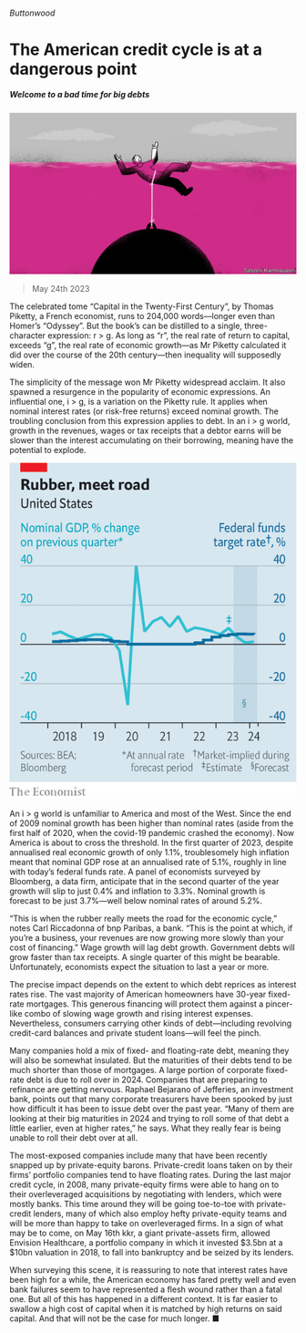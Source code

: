 ###### Buttonwood

# The American credit cycle is at a dangerous point 

##### Welcome to a bad time for big debts 

![image](images/20230527_FND002.jpg) 

> May 24th 2023 

The celebrated tome “Capital in the Twenty-First Century”, by Thomas Piketty, a French economist, runs to 204,000 words—longer even than Homer’s “Odyssey”. But the book’s  can be distilled to a single, three-character expression: r &gt; g. As long as “r”, the real rate of return to capital, exceeds “g”, the real rate of economic growth—as Mr Piketty calculated it did over the course of the 20th century—then inequality will supposedly widen. 

The simplicity of the message won Mr Piketty widespread acclaim. It also spawned a resurgence in the popularity of economic expressions. An influential one, i &gt; g, is a variation on the Piketty rule. It applies when nominal interest rates (or risk-free returns) exceed nominal growth. The troubling conclusion from this expression applies to debt. In an i &gt; g world, growth in the revenues, wages or tax receipts that a debtor earns will be slower than the interest accumulating on their borrowing, meaning  have the potential to explode.

![image](images/20230527_EPC251.png) 


An i &gt; g world is unfamiliar to America and most of the West. Since the end of 2009 nominal growth has been higher than nominal rates (aside from the first half of 2020, when the covid-19 pandemic crashed the economy). Now America is about to cross the threshold. In the first quarter of 2023, despite annualised real economic growth of only 1.1%, troublesomely high inflation meant that nominal GDP rose at an annualised rate of 5.1%, roughly in line with today’s federal funds rate. A panel of economists surveyed by Bloomberg, a data firm, anticipate that in the second quarter of the year growth will slip to just 0.4% and inflation to 3.3%. Nominal growth is forecast to be just 3.7%—well below nominal rates of around 5.2%. 

“This is when the rubber really meets the road for the economic cycle,” notes Carl Riccadonna of bnp Paribas, a bank. “This is the point at which, if you’re a business, your revenues are now growing more slowly than your cost of financing.” Wage growth will lag debt growth. Government debts will grow faster than tax receipts. A single quarter of this might be bearable. Unfortunately, economists expect the situation to last a year or more. 

The precise impact depends on the extent to which debt reprices as interest rates rise. The vast majority of American homeowners have 30-year fixed-rate mortgages. This generous financing will protect them against a pincer-like combo of slowing wage growth and rising interest expenses. Nevertheless, consumers carrying other kinds of debt—including revolving credit-card balances and private student loans—will feel the pinch. 

Many companies hold a mix of fixed- and floating-rate debt, meaning they will also be somewhat insulated. But the maturities of their debts tend to be much shorter than those of mortgages. A large portion of corporate fixed-rate debt is due to roll over in 2024. Companies that are preparing to refinance are getting nervous. Raphael Bejarano of Jefferies, an investment bank, points out that many corporate treasurers have been spooked by just how difficult it has been to issue debt over the past year. “Many of them are looking at their big maturities in 2024 and trying to roll some of that debt a little earlier, even at higher rates,” he says. What they really fear is being unable to roll their debt over at all. 

The most-exposed companies include many that have been recently snapped up by private-equity barons. Private-credit loans taken on by their firms’ portfolio companies tend to have floating rates. During the last major credit cycle, in 2008, many private-equity firms were able to hang on to their overleveraged acquisitions by negotiating with lenders, which were mostly banks. This time around they will be going toe-to-toe with private-credit lenders, many of which also employ hefty private-equity teams and will be more than happy to take on overleveraged firms. In a sign of what may be to come, on May 16th kkr, a giant private-assets firm, allowed Envision Healthcare, a portfolio company in which it invested $3.5bn at a $10bn valuation in 2018, to fall into bankruptcy and be seized by its lenders. 

When surveying this scene, it is reassuring to note that interest rates have been high for a while, the American economy has fared pretty well and even bank failures seem to have represented a flesh wound rather than a fatal one. But all of this has happened in a different context. It is far easier to swallow a high cost of capital when it is matched by high returns on said capital. And that will not be the case for much longer. ■







